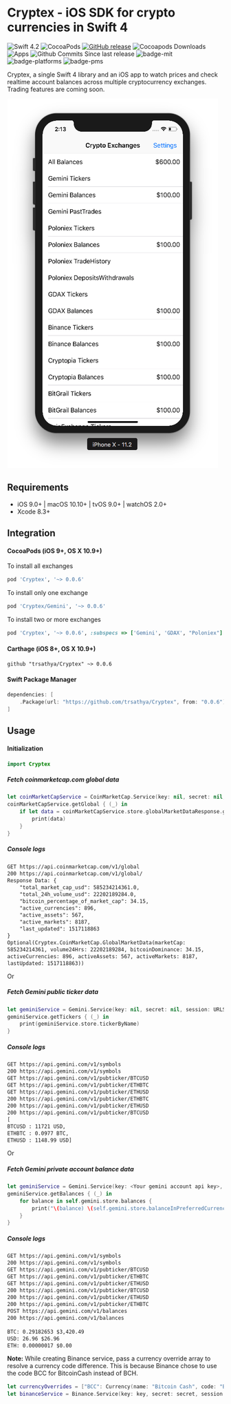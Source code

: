 # Cryptex - iOS SDK for crypto currencies in Swift 4

![Swift 4.2](https://img.shields.io/badge/Swift-4.0-brightgreen.svg) ![CocoaPods](https://img.shields.io/cocoapods/v/Cryptex.svg) [![GitHub release](https://img.shields.io/github/release/trsathya/Cryptex.svg)](https://github.com/trsathya/Cryptex/releases) ![Cocoapods Downloads](https://img.shields.io/cocoapods/dt/Cryptex.svg) ![Apps](https://img.shields.io/cocoapods/at/Cryptex.svg) ![Github Commits Since last release](https://img.shields.io/github/commits-since/trsathya/Cryptex/latest.svg) ![badge-mit]
![badge-platforms] ![badge-pms]

Cryptex, a single Swift 4 library and an iOS app to watch prices and check realtime account balances across multiple cryptocurrency exchanges. Trading features are coming soon.

![Sample App UI](SampleAppUI.png)

## Requirements

- iOS 9.0+ | macOS 10.10+ | tvOS 9.0+ | watchOS 2.0+
- Xcode 8.3+

## Integration

#### CocoaPods (iOS 9+, OS X 10.9+)

To install all exchanges
```ruby
pod 'Cryptex', '~> 0.0.6'
```

To install only one exchange
```ruby
pod 'Cryptex/Gemini', '~> 0.0.6'
```

To install two or more exchanges
```ruby
pod 'Cryptex', '~> 0.0.6', :subspecs => ['Gemini', 'GDAX', "Poloniex"]
```

#### Carthage (iOS 8+, OS X 10.9+)

```
github "trsathya/Cryptex" ~> 0.0.6
```

#### Swift Package Manager

```swift
dependencies: [
    .Package(url: "https://github.com/trsathya/Cryptex", from: "0.0.6"),
]
```

## Usage

#### Initialization

```swift
import Cryptex
```

##### Fetch coinmarketcap.com global data
```swift
let coinMarketCapService = CoinMarketCap.Service(key: nil, secret: nil, session: URLSession.shared, userPreference: .USD_BTC, currencyOverrides: nil)
coinMarketCapService.getGlobal { (_) in
    if let data = coinMarketCapService.store.globalMarketDataResponse.globalData {
        print(data)
    }
}
```

##### Console logs
```
GET https://api.coinmarketcap.com/v1/global
200 https://api.coinmarketcap.com/v1/global/
Response Data: {
    "total_market_cap_usd": 585234214361.0,
    "total_24h_volume_usd": 22202189284.0,
    "bitcoin_percentage_of_market_cap": 34.15,
    "active_currencies": 896,
    "active_assets": 567,
    "active_markets": 8187,
    "last_updated": 1517118863
}
Optional(Cryptex.CoinMarketCap.GlobalMarketData(marketCap: 585234214361, volume24Hrs: 22202189284, bitcoinDominance: 34.15, activeCurrencies: 896, activeAssets: 567, activeMarkets: 8187, lastUpdated: 1517118863))

```
Or

##### Fetch Gemini public ticker data
```swift
let geminiService = Gemini.Service(key: nil, secret: nil, session: URLSession.shared, userPreference: .USD_BTC, currencyOverrides: nil)
geminiService.getTickers { (_) in
    print(geminiService.store.tickerByName)
}
```
##### Console logs
```
GET https://api.gemini.com/v1/symbols
200 https://api.gemini.com/v1/symbols
GET https://api.gemini.com/v1/pubticker/BTCUSD
GET https://api.gemini.com/v1/pubticker/ETHBTC
GET https://api.gemini.com/v1/pubticker/ETHUSD
200 https://api.gemini.com/v1/pubticker/ETHBTC
200 https://api.gemini.com/v1/pubticker/ETHUSD
200 https://api.gemini.com/v1/pubticker/BTCUSD
[
BTCUSD : 11721 USD,
ETHBTC : 0.0977 BTC,
ETHUSD : 1148.99 USD]
```
Or
##### Fetch Gemini private account balance data
```swift
let geminiService = Gemini.Service(key: <Your gemini account api key>, secret: <Your gemini account api secret>, session: URLSession.shared, userPreference: .USD_BTC, currencyOverrides: nil)
geminiService.getBalances { (_) in
    for balance in self.gemini.store.balances {
        print("\(balance) \(self.gemini.store.balanceInPreferredCurrency(balance: balance).usdFormatted ?? "")")
    }
}
```
##### Console logs
```
GET https://api.gemini.com/v1/symbols
200 https://api.gemini.com/v1/symbols
GET https://api.gemini.com/v1/pubticker/BTCUSD
GET https://api.gemini.com/v1/pubticker/ETHBTC
GET https://api.gemini.com/v1/pubticker/ETHUSD
200 https://api.gemini.com/v1/pubticker/BTCUSD
200 https://api.gemini.com/v1/pubticker/ETHUSD
200 https://api.gemini.com/v1/pubticker/ETHBTC
POST https://api.gemini.com/v1/balances
200 https://api.gemini.com/v1/balances

BTC: 0.29182653 $3,420.49
USD: 26.96 $26.96
ETH: 0.00000017 $0.00
```

**Note:** While creating Binance service, pass a currency override array to resolve a currency code difference. This is because Binance chose to use the code BCC for BitcoinCash instead of BCH.
```swift
let currencyOverrides = ["BCC": Currency(name: "Bitcoin Cash", code: "BCC")]
let binanceService = Binance.Service(key: key, secret: secret, session: session, userPreference: .USDT_BTC, currencyOverrides: currencyOverrides)
```

[badge-pms]: https://img.shields.io/badge/supports-CocoaPods%20%7C%20Carthage%20%7C%20SwiftPM-green.svg
[badge-platforms]: https://img.shields.io/badge/platforms-macOS%20%7C%20iOS%20%7C%20watchOS%20%7C%20tvOS%20%7C%20Linux-lightgrey.svg
[badge-mit]: https://img.shields.io/badge/license-MIT-blue.svg

